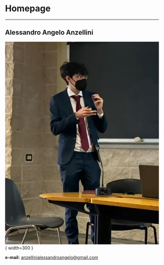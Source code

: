 # Homepage

---

## Alessandro Angelo Anzellini

![Profile](media/pg.jpg){ width=300 }


**e-mail:** anzellinialessandroangelo@gmail.com
